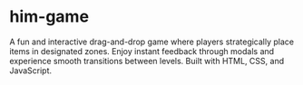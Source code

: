 # him-game
A fun and interactive drag-and-drop game where players strategically place items in designated zones. Enjoy instant feedback through modals and experience smooth transitions between levels. Built with HTML, CSS, and JavaScript.
